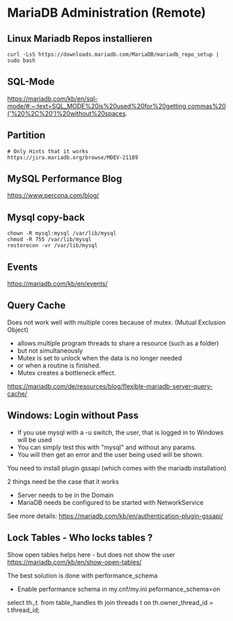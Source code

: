 # MariaDB Administration (Remote) 

## Linux Mariadb Repos installieren 

```
curl -LsS https://downloads.mariadb.com/MariaDB/mariadb_repo_setup | sudo bash
```

## SQL-Mode 

https://mariadb.com/kb/en/sql-mode/#:~:text=SQL_MODE%20is%20used%20for%20getting,commas%20('%20%2C%20')%20without%20spaces.

## Partition ##

```
# Only Hints that it works 
https://jira.mariadb.org/browse/MDEV-21189

```

## MySQL Performance Blog ##

https://www.percona.com/blog/

## Mysql copy-back 
```
chown -R mysql:mysql /var/lib/mysql
chmod -R 755 /var/lib/mysql
restorecon -vr /var/lib/mysql
```

## Events 
https://mariadb.com/kb/en/events/

## Query Cache 

Does not work well with multiple cores because of mutex.
(Mutual Exclusion Object) 

  * allows multiple program threads to share a resource (such as a folder) 
  * but not simultaneously
  * Mutex is set to unlock when the data is no longer needed
  * or when a routine is finished. 
  * Mutex creates a bottleneck effect.
  
https://mariadb.com/de/resources/blog/flexible-mariadb-server-query-cache/
  
## Windows: Login without Pass

  * If you use mysql with a -u switch, the user, that is logged in to Windows will be used 
  * You can simply test this with "mysql" and without any params.
  * You will then get an error and the user being used will be shown.

You need to install plugin gssapi (which comes with the mariadb installation) 

2 things need be the case that it works

  * Server needs to be in the Domain
  * MariaDB needs be configured to be started with NetworkService 
  
 See more details: 
 https://mariadb.com/kb/en/authentication-plugin-gssapi/
 
## Lock Tables - Who locks tables ?
 
Show open tables helps here - but does not show the user
https://mariadb.com/kb/en/show-open-tables/

The best solution is done with performance_schema 
    
  * Enable performance schema in my.cnf/my.ini peformance_schema=on 
  
   select th.*,t.* from table_handles th join threads t on th.owner_thread_id = t.thread_id;
  
  
